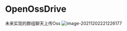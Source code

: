 # OpenOssDrive
未来实现的群组聊天上传Oss
![image-20211202221226177](https://qingyun-test.oss-cn-hangzhou.aliyuncs.com/img/image-20211202221226177.png?x-oss-process=style/qingyun)
